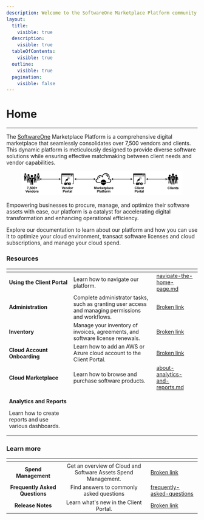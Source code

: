 ```yaml
---
description: Welcome to the SoftwareOne Marketplace Platform community!
layout:
  title:
    visible: true
  description:
    visible: true
  tableOfContents:
    visible: true
  outline:
    visible: true
  pagination:
    visible: false
---
```


# Home

***

The [SoftwareOne](https://softwareone.com) Marketplace Platform is a comprehensive digital marketplace that seamlessly consolidates over 7,500 vendors and clients. This dynamic platform is meticulously designed to provide diverse software solutions while ensuring effective matchmaking between client needs and vendor capabilities.

<div align="left">

<figure><img src=".gitbook/assets/image (235).png" alt=""><figcaption></figcaption></figure>

</div>

Empowering businesses to procure, manage, and optimize their software assets with ease, our platform is a catalyst for accelerating digital transformation and enhancing operational efficiency.

Explore our documentation to learn about our platform and how you can use it to optimize your cloud environment, transact software licenses and cloud subscriptions, and manage your cloud spend.

### Resources

<table data-view="cards"><thead><tr><th></th><th></th><th data-hidden data-card-target data-type="content-ref"></th></tr></thead><tbody><tr><td><strong>Using the Client Portal</strong></td><td>Learn how to navigate our platform.</td><td><a href="using-the-client-portal/navigate-the-home-page.md">navigate-the-home-page.md</a></td></tr><tr><td><strong>Administration</strong></td><td>Complete administrator tasks, such as granting user access and managing permissions and workflows.</td><td><a href="broken-reference">Broken link</a></td></tr><tr><td><strong>Inventory</strong></td><td>Manage your inventory of invoices, agreements, and software license renewals.</td><td><a href="broken-reference">Broken link</a></td></tr><tr><td><strong>Cloud Account Onboarding</strong></td><td>Learn how to add an AWS or Azure cloud account to the Client Portal.</td><td><a href="broken-reference">Broken link</a></td></tr><tr><td><strong>Cloud Marketplace</strong></td><td>Learn how to browse and purchase software products.</td><td><a href="analytics-and-reports/about-analytics-and-reports.md">about-analytics-and-reports.md</a></td></tr><tr><td><p><strong>Analytics and Reports</strong></p><p>Learn how to create reports and use various dashboards.</p></td><td></td><td></td></tr></tbody></table>

### Learn more

<table data-view="cards"><thead><tr><th align="center"></th><th align="center"></th><th data-hidden data-card-target data-type="content-ref"></th></tr></thead><tbody><tr><td align="center"><strong>Spend Management</strong></td><td align="center">Get an overview of Cloud and Software Assets Spend Management.</td><td><a href="broken-reference">Broken link</a></td></tr><tr><td align="center"><strong>Frequently Asked Questions</strong></td><td align="center">Find answers to commonly asked questions</td><td><a href="help-and-support/frequently-asked-questions/">frequently-asked-questions</a></td></tr><tr><td align="center"><strong>Release Notes</strong></td><td align="center">Learn what's new in the Client Portal.</td><td><a href="broken-reference">Broken link</a></td></tr></tbody></table>
